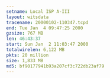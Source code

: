 ```yaml
---
setname: Local ISP A-III
layout: witsdata
tracename: 20000102-110347.tcpd
end: Tue Jan  4 09:47:25 2000
gzsize: 767 MB
len: 46:43:37
start: Sun Jan  2 11:03:47 2000
totalwirelen: 6,122 MB
pkts: 20 million
size: 1,833 MB
md5: bf90177941b93a207cf3c722db23af79
---
```

